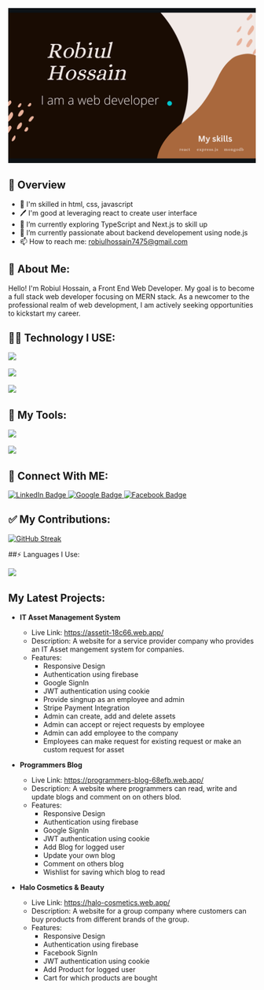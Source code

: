 <div id="header" align="center">
  <img src="https://raw.githubusercontent.com/coder7475/coder7475/main/banner.png"  />
</div>

## 📖 Overview

- 👑 I'm skilled in html, css, javascript
- 🖊️ I'm good at leveraging react to create user interface 
- 🔭 I’m currently exploring TypeScript and Next.js to skill up
- 🌱 I’m currently passionate about backend developement using node.js
- 📫 How to reach me: robiulhossain7475@gmail.com

## 🚀 About Me:

Hello! I'm Robiul Hossain, a Front End Web Developer. My goal is to become a full stack web developer focusing on MERN stack. As a newcomer to the professional realm of web development, I am actively seeking opportunities to kickstart my career.

<!--
**coder7475/coder7475** is a ✨ _special_ ✨ repository because its `README.md` (this file) appears on your GitHub profile.

Here are some ideas to get you started:

- 🤔 I’m thinking about creating
- 👯 I’m looking to collaborate on ...
- 🌱 I’m currently learning ...
- 😄 Pronouns: ...
-  Fun fact: ...
-->

## 👨‍💻 Technology I USE:

<p>
  <a href="https://skillicons.dev">
    <img src="https://skillicons.dev/icons?i=html,css,javascript" />
  </a>
</p>
<p>
  <a href="https://skillicons.dev">
    <img src="https://skillicons.dev/icons?i=tailwindcss,react,materialui" />
  </a>
</p>

<p >
  <a href="https://skillicons.dev">
    <img src="https://skillicons.dev/icons?i=firebase,express,mongodb" />
  </a>
</p>

## 🔧 My Tools:

<p >
  <a href="https://skillicons.dev">
    <img src="https://skillicons.dev/icons?i=linux,vscode,git" />
  </a>
</p>

<p >
  <a href="https://skillicons.dev">
    <img src="https://skillicons.dev/icons?i=postman,vite,github" />
  </a>
</p>

## 👥 Connect With ME:

<div id="badges">
  <a href="https://www.linkedin.com/in/robiul-hossain-298298265/">
    <img src="https://img.shields.io/badge/LinkedIn-blue?style=for-the-badge&logo=linkedin&logoColor=white" alt="LinkedIn Badge"/>
  </a>
  
  <a href="mailto:robiulhossain7475@gmail.com">
    <img src="https://img.shields.io/badge/Google-red?style=for-the-badge&logo=google&logoColor=white" alt="Google Badge"/>
  </a>
  
  <a href="https://www.facebook.com/rhfahadchy">
    <img src="https://img.shields.io/badge/Facebook-blue?style=for-the-badge&logo=facebook&logoColor=white" alt="Facebook Badge"/>
  </a>
</div>

## ✅ My Contributions:

[![GitHub Streak](https://github-readme-streak-stats.herokuapp.com?user=coder7475&theme=vue-dark)](https://git.io/streak-stats)

##⚡ Languages I Use:

<!-- ![](http://github-profile-summary-cards.vercel.app/api/cards/profile-details?username=coder7475&theme=blue_green) -->

![](http://github-profile-summary-cards.vercel.app/api/cards/repos-per-language?username=coder7475&theme=blue_green)
<!-- 
![](http://github-profile-summary-cards.vercel.app/api/cards/productive-time?username=coder7475&theme=blue_green&utcOffset=8) -->

## My Latest Projects:

* <strong>IT Asset Management System</strong>
  * Live Link: https://assetit-18c66.web.app/
  * Description: A website for a service provider company who provides an IT Asset mangement system for companies.
  * Features:
    * Responsive Design
    * Authentication using firebase
    * Google SignIn
    * JWT authentication using cookie
    * Provide singnup as an employee and admin
    * Stripe Payment Integration
    * Admin can create, add and delete assets
    * Admin can accept or reject requests by employee
    * Admin can add employee to the company
    * Employees can make request for existing request or make an custom request for asset

* <strong>Programmers Blog</strong>
  * Live Link: https://programmers-blog-68efb.web.app/
  * Description: A website where programmers can read, write and update blogs and comment on on others blod.
  * Features:
    * Responsive Design
    * Authentication using firebase
    * Google SignIn
    * JWT authentication using cookie
    * Add Blog for logged user
    * Update your own blog
    * Comment on others blog
    * Wishlist for saving which blog to read

* <strong>Halo Cosmetics & Beauty</strong>
  * Live Link: https://halo-cosmetics.web.app/
  * Description: A website for a group company where customers can buy products from different brands of the group.
  * Features:
    * Responsive Design
    * Authentication using firebase
    * Facebook SignIn
    * JWT authentication using cookie
    * Add Product for logged user
    * Cart for which products are bought

